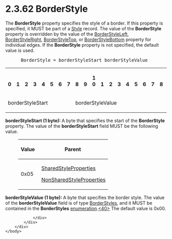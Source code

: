 <html dir="LTR" xmlns:mshelp="http://msdn.microsoft.com/mshelp" xmlns:ddue="http://ddue.schemas.microsoft.com/authoring/2003/5" xmlns:xlink="http://www.w3.org/1999/xlink" xmlns:tool="http://www.microsoft.com/tooltip">
    <head>
        <meta http-equiv="Content-Type" content="text/html; CHARSET=utf-8"></meta>
        <meta name="save" content="history"></meta>
        <title>2.3.62 BorderStyle</title>
        <xml>
            <mshelp:toctitle title="2.3.62 BorderStyle"></mshelp:toctitle>
            <mshelp:rltitle title="[MS-RPL]: BorderStyle"></mshelp:rltitle>
            <mshelp:keyword index="A" term="9809b305-9266-4a6f-b767-1053cb8a20be"></mshelp:keyword>
            <mshelp:attr name="DCSext.ContentType" value="open specification"></mshelp:attr>
            <mshelp:attr name="AssetID" value="9809b305-9266-4a6f-b767-1053cb8a20be"></mshelp:attr>
            <mshelp:attr name="TopicType" value="kbRef"></mshelp:attr>
            <mshelp:attr name="DCSext.Title" value="[MS-RPL]: BorderStyle" />
        </xml>
    </head>
    <body>
        <div id="header">
            <h1 class="heading">2.3.62 BorderStyle</h1>
        </div>
        <div id="mainSection">
            <div id="mainBody">
                <div id="allHistory" class="saveHistory"></div>
                <div id="sectionSection0" class="section" name="collapseableSection">
                    

<p>The <b>BorderStyle</b> property specifies the style of a
border. If this property is specified, it MUST be part of a <a href="04bf25a1-2f43-4acf-b9eb-b9fa2dc45202.htm">Style</a> record. The value of
the <b>BorderStyle</b> property is overridden by the value of the <a href="218d6b4b-5490-4feb-94c8-3a2b47bc7cd2.htm">BorderStyleLeft</a>, <a href="cf396273-185b-4eed-8f12-022279ddda3a.htm">BorderStyleRight</a>, <a href="81dffda8-35f5-4210-b340-86da768f6bf3.htm">BorderStyleTop</a>, or <a href="1c0c20be-0b18-4111-b32c-cc0e025510b0.htm">BorderStyleBottom</a> property
for individual edges. If the <b>BorderStyle</b> property is not specified, the
default value is used.           </p>

<dl>
<dd>
<div><pre> BorderStyle = borderStyleStart borderStyleValue
</pre></div>
</dd></dl>

<table>
 <tr>
  <th><p><br>0</p></th>
  <th><p><br>1</p></th>
  <th><p><br>2</p></th>
  <th><p><br>3</p></th>
  <th><p><br>4</p></th>
  <th><p><br>5</p></th>
  <th><p><br>6</p></th>
  <th><p><br>7</p></th>
  <th><p><br>8</p></th>
  <th><p><br>9</p></th>
  <th><p>1<br>0</p></th>
  <th><p><br>1</p></th>
  <th><p><br>2</p></th>
  <th><p><br>3</p></th>
  <th><p><br>4</p></th>
  <th><p><br>5</p></th>
  <th><p><br>6</p></th>
  <th><p><br>7</p></th>
  <th><p><br>8</p></th>
  <th><p><br>9</p></th>
  <th><p>2<br>0</p></th>
  <th><p><br>1</p></th>
  <th><p><br>2</p></th>
  <th><p><br>3</p></th>
  <th><p><br>4</p></th>
  <th><p><br>5</p></th>
  <th><p><br>6</p></th>
  <th><p><br>7</p></th>
  <th><p><br>8</p></th>
  <th><p><br>9</p></th>
  <th><p>3<br>0</p></th>
  <th><p><br>1</p></th>
 </tr>
 <tr>
  <td colspan="8">
  <p>borderStyleStart</p>
  </td>
  <td colspan="8">
  <p>borderStyleValue</p>
  </td>
  
 </tr>
</table>

<p><b>borderStyleStart (1 byte): </b>A byte that
specifies the start of the <b>BorderStyle</b> property. The value of the <b>borderStyleStart</b>
field MUST be the following value.</p>

<dl>
<dd>
<table>
 <thead>
  <tr>
   <th>
   <p>Value</p>
   </th>
   <th>
   <p>Parent</p>
   </th>
  </tr>
 </thead>
 <tr>
  <td>
  <p>0x05</p>
  </td>
  <td>
  <p> <a href="8e7ad65c-8fc2-4a04-a02f-be9fe5b91d1e.htm">SharedStyleProperties</a>
  </p>
  <p> <a href="19ef92ab-7c9f-454f-874d-b6b04b92b117.htm">NonSharedStyleProperties</a></p>
  </td>
 </tr>
</table>
</dd></dl>

<p><b>borderStyleValue (1 byte): </b>A byte that
specifies the border style. The value of the <b>borderStyleValue</b> field is
of type <a href="a992d727-6fbc-4811-a0eb-9c6717446701.htm">BorderStyles</a>,
and it MUST be contained in the <b>BorderStyles</b> <a href="75ae48f7-746b-4b41-919c-6699fa28b3ef.htm#gt_846463b5-421c-4d6b-8d82-79d44db666fa">enumeration</a>.<a id="Appendix_A_Target_40"></a><a href="1d022514-2a2f-41df-b2f8-36f19e474fa5.htm#Appendix_A_40" aria-label="Product behavior note 40">&lt;40&gt;</a> The default value is 0x00.</p>


                </div>
            </div>
        </div>
    </body>
</html>